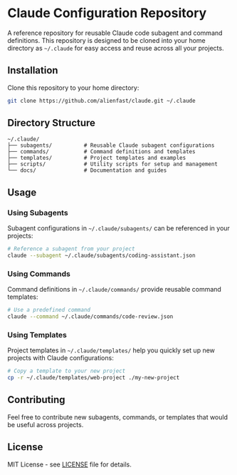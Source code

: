 # Claude Configuration Repository

A reference repository for reusable Claude code subagent and command definitions. This repository is designed to be cloned into your home directory as `~/.claude` for easy access and reuse across all your projects.

## Installation

Clone this repository to your home directory:

```bash
git clone https://github.com/alienfast/claude.git ~/.claude
```

## Directory Structure

```
~/.claude/
├── subagents/          # Reusable Claude subagent configurations
├── commands/           # Command definitions and templates
├── templates/          # Project templates and examples
├── scripts/            # Utility scripts for setup and management
└── docs/               # Documentation and guides
```

## Usage

### Using Subagents

Subagent configurations in `~/.claude/subagents/` can be referenced in your projects:

```bash
# Reference a subagent from your project
claude --subagent ~/.claude/subagents/coding-assistant.json
```

### Using Commands

Command definitions in `~/.claude/commands/` provide reusable command templates:

```bash
# Use a predefined command
claude --command ~/.claude/commands/code-review.json
```

### Using Templates

Project templates in `~/.claude/templates/` help you quickly set up new projects with Claude configurations:

```bash
# Copy a template to your new project
cp -r ~/.claude/templates/web-project ./my-new-project
```

## Contributing

Feel free to contribute new subagents, commands, or templates that would be useful across projects.

## License

MIT License - see [LICENSE](LICENSE) file for details.